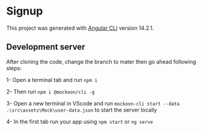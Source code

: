 # Signup

This project was generated with [Angular CLI](https://github.com/angular/angular-cli) version 14.2.1.

## Development server

After cloning the code, change the branch to mater then go ahead following steps:

1- Open a terminal tab and run `npm i`

2- Then run `npm i @mockoon/cli -g`

3- Open a new terminal in VScode and run `mockoon-cli start --data .\src\assets\Mock\user-data.json` to start the server locally

4- In the first tab run your app using `npm start` or `ng serve`


